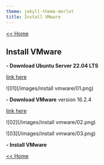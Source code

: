 ```yaml
---
theme: jekyll-theme-merlot
title: Install VMware
---
```

[<< Home](https://yaikaew.github.io/index.html)

## Install VMware

**- Download Ubuntu Server 22.04 LTS**

[link here](https://ubuntu.com/download/server)

![01](/images/install vmware/01.png)


**- Download VMware**
version 16.2.4

[link here](https://www.vmware.com/products/workstation-player.html)

![02](/images/install vmware/02.png)

![03](/images/install vmware/03.png)

**- Install VMware**



[<< Home](https://yaikaew.github.io/index.html)
